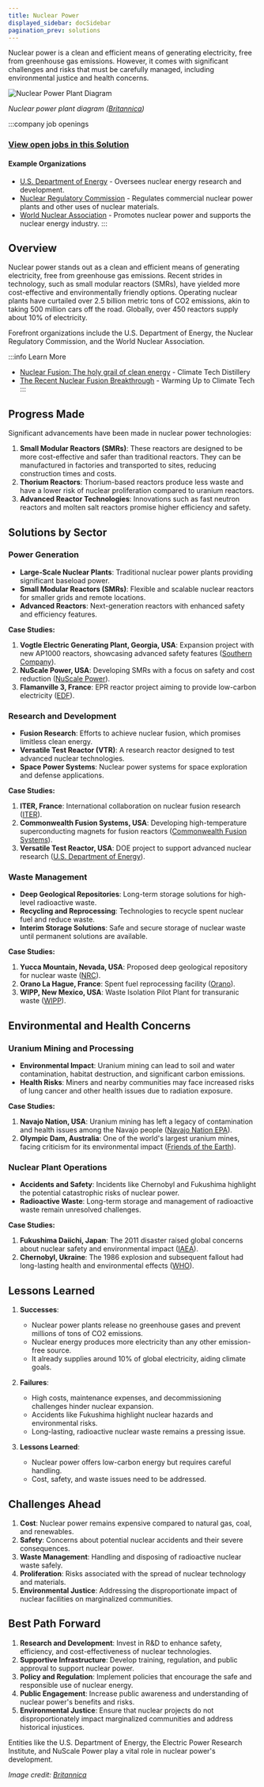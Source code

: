 ```yaml
---
title: Nuclear Power
displayed_sidebar: docSidebar
pagination_prev: solutions
---
```


Nuclear power is a clean and efficient means of generating electricity, free from greenhouse gas emissions. However, it comes with significant challenges and risks that must be carefully managed, including environmental justice and health concerns.

![Nuclear Power Plant Diagram](/../static/img/nuclear-power.webp)

*Nuclear power plant diagram ([Britannica](https://www.britannica.com/technology/nuclear-power))*

:::company job openings
### [View open jobs in this Solution](https://climatebase.org/jobs?l=&q=&drawdown_solutions=Nuclear+Power)
#### Example Organizations
- [U.S. Department of Energy](https://www.energy.gov) - Oversees nuclear energy research and development.
- [Nuclear Regulatory Commission](https://www.nrc.gov) - Regulates commercial nuclear power plants and other uses of nuclear materials.
- [World Nuclear Association](https://www.world-nuclear.org) - Promotes nuclear power and supports the nuclear energy industry.
:::

## Overview

Nuclear power stands out as a clean and efficient means of generating electricity, free from greenhouse gas emissions. Recent strides in technology, such as small modular reactors (SMRs), have yielded more cost-effective and environmentally friendly options. Operating nuclear plants have curtailed over 2.5 billion metric tons of CO2 emissions, akin to taking 500 million cars off the road. Globally, over 450 reactors supply about 10% of electricity.

Forefront organizations include the U.S. Department of Energy, the Nuclear Regulatory Commission, and the World Nuclear Association.

:::info Learn More
- [Nuclear Fusion: The holy grail of clean energy](https://www.climatetechdistillery.com/p/14-nuclear-fusion) - Climate Tech Distillery
- [The Recent Nuclear Fusion Breakthrough](https://warminguptoclimatetech.substack.com/p/the-recent-nuclear-fusion-breakthrough) - Warming Up to Climate Tech
:::

## Progress Made

Significant advancements have been made in nuclear power technologies:

1. **Small Modular Reactors (SMRs)**: These reactors are designed to be more cost-effective and safer than traditional reactors. They can be manufactured in factories and transported to sites, reducing construction times and costs.
2. **Thorium Reactors**: Thorium-based reactors produce less waste and have a lower risk of nuclear proliferation compared to uranium reactors.
3. **Advanced Reactor Technologies**: Innovations such as fast neutron reactors and molten salt reactors promise higher efficiency and safety.

## Solutions by Sector

### Power Generation
- **Large-Scale Nuclear Plants**: Traditional nuclear power plants providing significant baseload power.
- **Small Modular Reactors (SMRs)**: Flexible and scalable nuclear reactors for smaller grids and remote locations.
- **Advanced Reactors**: Next-generation reactors with enhanced safety and efficiency features.

**Case Studies:**
1. **Vogtle Electric Generating Plant, Georgia, USA**: Expansion project with new AP1000 reactors, showcasing advanced safety features ([Southern Company](https://www.southerncompany.com/what-we-do/energy-innovation/nuclear-energy.html)).
2. **NuScale Power, USA**: Developing SMRs with a focus on safety and cost reduction ([NuScale Power](https://www.nuscalepower.com/)).
3. **Flamanville 3, France**: EPR reactor project aiming to provide low-carbon electricity ([EDF](https://www.edf.fr/en/the-edf-group/dedicated-sections/journalists/all-press-releases/flamanville-3)).

### Research and Development
- **Fusion Research**: Efforts to achieve nuclear fusion, which promises limitless clean energy.
- **Versatile Test Reactor (VTR)**: A research reactor designed to test advanced nuclear technologies.
- **Space Power Systems**: Nuclear power systems for space exploration and defense applications.

**Case Studies:**
1. **ITER, France**: International collaboration on nuclear fusion research ([ITER](https://www.iter.org/)).
2. **Commonwealth Fusion Systems, USA**: Developing high-temperature superconducting magnets for fusion reactors ([Commonwealth Fusion Systems](https://www.cfs.energy/)).
3. **Versatile Test Reactor, USA**: DOE project to support advanced nuclear research ([U.S. Department of Energy](https://www.energy.gov/ne/nuclear-reactor-technologies)).

### Waste Management
- **Deep Geological Repositories**: Long-term storage solutions for high-level radioactive waste.
- **Recycling and Reprocessing**: Technologies to recycle spent nuclear fuel and reduce waste.
- **Interim Storage Solutions**: Safe and secure storage of nuclear waste until permanent solutions are available.

**Case Studies:**
1. **Yucca Mountain, Nevada, USA**: Proposed deep geological repository for nuclear waste ([NRC](https://www.nrc.gov/waste/hlw-disposal/yucca-lic-app.html)).
2. **Orano La Hague, France**: Spent fuel reprocessing facility ([Orano](https://www.orano.group/en/expertise/recycling/used-fuel-recycling)).
3. **WIPP, New Mexico, USA**: Waste Isolation Pilot Plant for transuranic waste ([WIPP](https://wipp.energy.gov/)).

## Environmental and Health Concerns

### Uranium Mining and Processing
- **Environmental Impact**: Uranium mining can lead to soil and water contamination, habitat destruction, and significant carbon emissions.
- **Health Risks**: Miners and nearby communities may face increased risks of lung cancer and other health issues due to radiation exposure.

**Case Studies:**
1. **Navajo Nation, USA**: Uranium mining has left a legacy of contamination and health issues among the Navajo people ([Navajo Nation EPA](https://www.navajoepa.org/)).
2. **Olympic Dam, Australia**: One of the world's largest uranium mines, facing criticism for its environmental impact ([Friends of the Earth](https://www.foe.org.au/olympic_dam)).

### Nuclear Plant Operations
- **Accidents and Safety**: Incidents like Chernobyl and Fukushima highlight the potential catastrophic risks of nuclear power.
- **Radioactive Waste**: Long-term storage and management of radioactive waste remain unresolved challenges.

**Case Studies:**
1. **Fukushima Daiichi, Japan**: The 2011 disaster raised global concerns about nuclear safety and environmental impact ([IAEA](https://www.iaea.org/topics/fukushima-daiichi-nuclear-accident)).
2. **Chernobyl, Ukraine**: The 1986 explosion and subsequent fallout had long-lasting health and environmental effects ([WHO](https://www.who.int/news-room/fact-sheets/detail/chernobyl-the-true-scale-of-the-accident)).

## Lessons Learned

1. **Successes**:
   - Nuclear power plants release no greenhouse gases and prevent millions of tons of CO2 emissions.
   - Nuclear energy produces more electricity than any other emission-free source.
   - It already supplies around 10% of global electricity, aiding climate goals.

2. **Failures**:
   - High costs, maintenance expenses, and decommissioning challenges hinder nuclear expansion.
   - Accidents like Fukushima highlight nuclear hazards and environmental risks.
   - Long-lasting, radioactive nuclear waste remains a pressing issue.

3. **Lessons Learned**:
   - Nuclear power offers low-carbon energy but requires careful handling.
   - Cost, safety, and waste issues need to be addressed.

## Challenges Ahead

1. **Cost**: Nuclear power remains expensive compared to natural gas, coal, and renewables.
2. **Safety**: Concerns about potential nuclear accidents and their severe consequences.
3. **Waste Management**: Handling and disposing of radioactive nuclear waste safely.
4. **Proliferation**: Risks associated with the spread of nuclear technology and materials.
5. **Environmental Justice**: Addressing the disproportionate impact of nuclear facilities on marginalized communities.

## Best Path Forward

1. **Research and Development**: Invest in R&D to enhance safety, efficiency, and cost-effectiveness of nuclear technologies.
2. **Supportive Infrastructure**: Develop training, regulation, and public approval to support nuclear power.
3. **Policy and Regulation**: Implement policies that encourage the safe and responsible use of nuclear energy.
4. **Public Engagement**: Increase public awareness and understanding of nuclear power's benefits and risks.
5. **Environmental Justice**: Ensure that nuclear projects do not disproportionately impact marginalized communities and address historical injustices.

Entities like the U.S. Department of Energy, the Electric Power Research Institute, and NuScale Power play a vital role in nuclear power's development.

*Image credit: [Britannica](https://www.britannica.com/technology/nuclear-power)*

